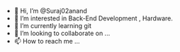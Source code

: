 - 👋 Hi, I’m @Suraj02anand
- 👀 I’m interested in Back-End Development , Hardware.
- 🌱 I’m currently learning git
- 💞️ I’m looking to collaborate on ...
- 📫 How to reach me ...

<!---
Suraj02anand/Suraj02anand is a ✨ special ✨ repository because its `README.md` (this file) appears on your GitHub profile.
You can click the Preview link to take a look at your changes.
--->
